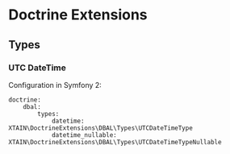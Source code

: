 # Doctrine Extensions

## Types

### UTC DateTime

Configuration in Symfony 2:

    doctrine:
        dbal:
            types:
                datetime: XTAIN\DoctrineExtensions\DBAL\Types\UTCDateTimeType
                datetime_nullable: XTAIN\DoctrineExtensions\DBAL\Types\UTCDateTimeTypeNullable
